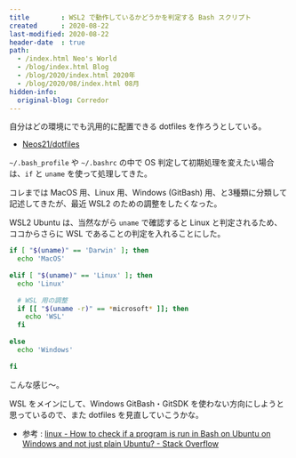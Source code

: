 ```yaml
---
title        : WSL2 で動作しているかどうかを判定する Bash スクリプト
created      : 2020-08-22
last-modified: 2020-08-22
header-date  : true
path:
  - /index.html Neo's World
  - /blog/index.html Blog
  - /blog/2020/index.html 2020年
  - /blog/2020/08/index.html 08月
hidden-info:
  original-blog: Corredor
---
```


自分はどの環境にでも汎用的に配置できる dotfiles を作ろうとしている。

- [Neos21/dotfiles](https://github.com/Neos21/dotfiles)

`~/.bash_profile` や `~/.bashrc` の中で OS 判定して初期処理を変えたい場合は、`if` と `uname` を使って処理してきた。

コレまでは MacOS 用、Linux 用、Windows (GitBash) 用、と3種類に分類して記述してきたが、最近 WSL2 のための調整をしたくなった。

WSL2 Ubuntu は、当然ながら `uname` で確認すると Linux と判定されるため、ココからさらに WSL であることの判定を入れることにした。

```bash
if [ "$(uname)" == 'Darwin' ]; then
  echo 'MacOS'
  
elif [ "$(uname)" == 'Linux' ]; then
  echo 'Linux'
  
  # WSL 用の調整
  if [[ "$(uname -r)" == *microsoft* ]]; then
    echo 'WSL'
  fi
  
else
  echo 'Windows'
  
fi
```

こんな感じ～。

WSL をメインにして、Windows GitBash・GitSDK を使わない方向にしようと思っているので、また dotfiles を見直していこうかな。

- 参考 : [linux - How to check if a program is run in Bash on Ubuntu on Windows and not just plain Ubuntu? - Stack Overflow](https://stackoverflow.com/questions/38086185/how-to-check-if-a-program-is-run-in-bash-on-ubuntu-on-windows-and-not-just-plain)
